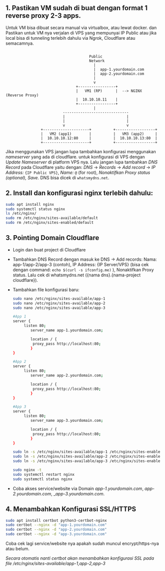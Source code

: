## 1. Pastikan VM sudah di buat dengan format 1 reverse proxy 2-3 apps.
Untuk VM bisa dibuat secara manual via virtualbox, atau lewat docker. dan Pastikan untuk VM nya verjalan di VPS yang mempunyai IP Public atau jika local bisa di tunneling terlebih dahulu via Ngrok, Cloudflare atau semacamnya.

```

                                      Public
                                      Network
                                        |
                                        |  app-1.yourdomain.com
                                        |  app-2.yourdomain.com
                                        |
                                        v
                                +-----------------+
                                |   VM1 (RP)      |  --> NGINX (Reverse Proxy)
                                |  10.10.10.11    |
                                +-----------------+
                                        |   
                          ------------------------------              
                          |                            |
                          |                            |
                          v                            v
                +---------------------+          +------------------+
                |   VM2 (app1)        |          |   VM3 (app2)     |
                |  10.10.10.12:80     |          |  10.10.10.13:80  |
                +---------------------+          +------------------+
```

Jika menggunakan VPS jangan lupa tambahkan konfigurasi menggunakan *nameserver* yang ada di cloudflare. untuk konfigurasi di VPS dengan *Update Nameserver* di platform VPS nya. Lalu jangan lupa tambahkan *DNS Record* pada Cloudflare yaitu dengan: *DNS* -> *Records* -> *Add record* -> *IP Address:* `{IP Public VPS}`, *Name:* `@` (for root), *Nonaktifkan Proxy status (optional),* *Save.* DNS bisa dicek di `whatsmydns.net`.

## 2. Install dan konfigurasi nginx terlebih dahulu:

```bash
sudo apt install nginx
sudo systemctl status nginx
ls /etc/nginx/
sudo rm /etc/nginx/sites-available/default
sudo rm /etc/nginx/sites-enabled/default
```

## 3. Pointing Domain Cloudflare

- Login dan buat project di Cloudflare
- Tambahkan DNS Record dengan masuk ke DNS -> Add records: Nama: app-1/app-2/app-3 (contoh), IP Address: {IP Server/VPS} (bisa cek dengan command: `echo $(curl -s ifconfig.me)` ), Nonaktifkan Proxy status. Lalu cek di whatsmydns.net ({nama dns}.{nama-project cloudflare}).
- Tambahkan file konfigurasi baru:

  ```bash
  sudo nano /etc/nginx/sites-available/app-1
  sudo nano /etc/nginx/sites-available/app-2
  sudo nano /etc/nginx/sites-available/app-3

  #App 1
  server {
  	   listen 80;
          server_name app-1.yourdomain.com;

          location / {
     	   proxy_pass http://localhost:80;
          }
  }

  #App 2
  server {
  	   listen 80;
          server_name app-2.yourdomain.com;

          location / {
     	   proxy_pass http://localhost:80;
          }
  }

  #App 3
  server {
  	   listen 80;
          server_name app-3.yourdomain.com;

          location / {
     	   proxy_pass http://localhost:80;
          }
  }
  
  sudo ln -s /etc/nginx/sites-available/app-1 /etc/nginx/sites-enabled/
  sudo ln -s /etc/nginx/sites-available/app-2 /etc/nginx/sites-enabled/
  sudo ln -s /etc/nginx/sites-available/app-3 /etc/nginx/sites-enabled/

  sudo nginx -t
  sudo systemctl restart nginx
  sudo systemctl status nginx

  ```

- Coba akses service/website via Domain _app-1.yourdomain.com_, _app-2.yourdomain.com_, __app-3.yourdomain.com_.

## 4. Menambahkan Konfigurasi SSL/HTTPS

```bash
sudo apt install certbot python3-certbot-nginx
sudo certbot --nginx -d "app-1.yourdomain.com"
sudo certbot --nginx -d "app-2.yourdomain.com"
sudo certbot --nginx -d "app-3.yourdomain.com"
```

Coba cek lagi service/website nya apakah sudah muncul encrypt/https-nya atau belum.

_Secara otomatis nanti certbot akan menambahkan konfigurasi SSL pada file /etc/nginx/sites-available/app-1,app-2,app-3_
